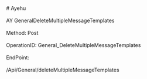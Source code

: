 <br>#     Ayehu</br>
<br>AY GeneralDeleteMultipleMessageTemplates</br>
<br>Method: Post</br>
<br>OperationID: General_DeleteMultipleMessageTemplates</br>
<br>EndPoint:</br>
<br>/Api/General/deleteMultipleMessageTemplates</br>
